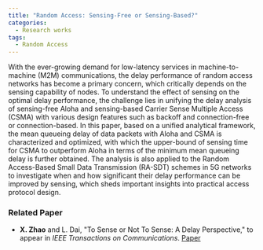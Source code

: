 ```yaml
---
title: "Random Access: Sensing-Free or Sensing-Based?"
categories:
  - Research works
tags:
  - Random Access
---
```


With the ever-growing demand for low-latency services in machine-to-machine (M2M) communications, the delay performance of random access networks has become a primary concern, which critically depends on the sensing capability of nodes. To understand the effect of sensing on the optimal delay performance, the challenge lies in unifying the delay analysis of sensing-free Aloha and sensing-based Carrier Sense Multiple Access (CSMA) with various design features such as backoff and connection-free or connection-based. In this paper, based on a unified analytical framework, the mean queueing delay of data packets with Aloha and CSMA is characterized and optimized, with which the upper-bound of sensing time for CSMA to outperform Aloha in terms of the minimum mean queueing delay is further obtained. The analysis is also applied to the Random Access-Based Small Data Transmission (RA-SDT) schemes in 5G networks to investigate when and how significant their delay performance can be improved by sensing, which sheds important insights into practical access protocol design.

### Related Paper

- **X. Zhao** and L. Dai, "To Sense or Not To Sense: A Delay Perspective," to appear in *IEEE Transactions on Communications*. [Paper]((https://ieeexplore.ieee.org/document/10750858))